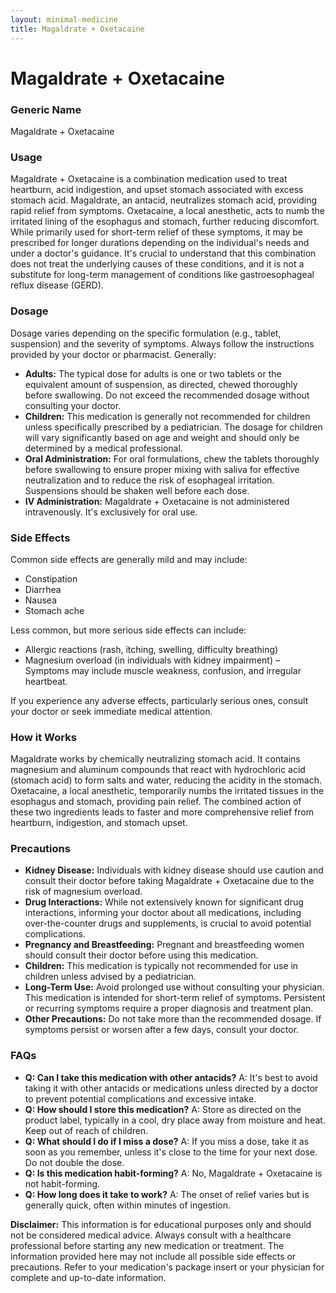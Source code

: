 ```yaml
---
layout: minimal-medicine
title: Magaldrate + Oxetacaine
---
```


# Magaldrate + Oxetacaine
### Generic Name
Magaldrate + Oxetacaine


### Usage

Magaldrate + Oxetacaine is a combination medication used to treat heartburn, acid indigestion, and upset stomach associated with excess stomach acid.  Magaldrate, an antacid, neutralizes stomach acid, providing rapid relief from symptoms. Oxetacaine, a local anesthetic, acts to numb the irritated lining of the esophagus and stomach, further reducing discomfort.  While primarily used for short-term relief of these symptoms, it may be prescribed for longer durations depending on the individual's needs and under a doctor's guidance. It's crucial to understand that this combination does not treat the underlying causes of these conditions, and it is not a substitute for long-term management of conditions like gastroesophageal reflux disease (GERD).


### Dosage

Dosage varies depending on the specific formulation (e.g., tablet, suspension) and the severity of symptoms.  Always follow the instructions provided by your doctor or pharmacist.  Generally:

* **Adults:** The typical dose for adults is one or two tablets or the equivalent amount of suspension, as directed, chewed thoroughly before swallowing.  Do not exceed the recommended dosage without consulting your doctor.  
* **Children:** This medication is generally not recommended for children unless specifically prescribed by a pediatrician.  The dosage for children will vary significantly based on age and weight and should only be determined by a medical professional.
* **Oral Administration:**  For oral formulations, chew the tablets thoroughly before swallowing to ensure proper mixing with saliva for effective neutralization and to reduce the risk of esophageal irritation.  Suspensions should be shaken well before each dose.
* **IV Administration:** Magaldrate + Oxetacaine is not administered intravenously. It's exclusively for oral use.


### Side Effects

Common side effects are generally mild and may include:

* Constipation
* Diarrhea
* Nausea
* Stomach ache

Less common, but more serious side effects can include:

* Allergic reactions (rash, itching, swelling, difficulty breathing)
* Magnesium overload (in individuals with kidney impairment) – Symptoms may include muscle weakness, confusion, and irregular heartbeat.


If you experience any adverse effects, particularly serious ones, consult your doctor or seek immediate medical attention.


### How it Works

Magaldrate works by chemically neutralizing stomach acid.  It contains magnesium and aluminum compounds that react with hydrochloric acid (stomach acid) to form salts and water, reducing the acidity in the stomach.  Oxetacaine, a local anesthetic, temporarily numbs the irritated tissues in the esophagus and stomach, providing pain relief. The combined action of these two ingredients leads to faster and more comprehensive relief from heartburn, indigestion, and stomach upset.


### Precautions

* **Kidney Disease:** Individuals with kidney disease should use caution and consult their doctor before taking Magaldrate + Oxetacaine due to the risk of magnesium overload.
* **Drug Interactions:**  While not extensively known for significant drug interactions, informing your doctor about all medications, including over-the-counter drugs and supplements, is crucial to avoid potential complications.
* **Pregnancy and Breastfeeding:** Pregnant and breastfeeding women should consult their doctor before using this medication.
* **Children:** This medication is typically not recommended for use in children unless advised by a pediatrician.
* **Long-Term Use:**  Avoid prolonged use without consulting your physician.  This medication is intended for short-term relief of symptoms.  Persistent or recurring symptoms require a proper diagnosis and treatment plan.
* **Other Precautions:**  Do not take more than the recommended dosage.  If symptoms persist or worsen after a few days, consult your doctor.


### FAQs

* **Q: Can I take this medication with other antacids?** A:  It's best to avoid taking it with other antacids or medications unless directed by a doctor to prevent potential complications and excessive intake.
* **Q: How should I store this medication?** A: Store as directed on the product label, typically in a cool, dry place away from moisture and heat. Keep out of reach of children.
* **Q: What should I do if I miss a dose?** A:  If you miss a dose, take it as soon as you remember, unless it's close to the time for your next dose. Do not double the dose.
* **Q: Is this medication habit-forming?** A: No, Magaldrate + Oxetacaine is not habit-forming.
* **Q: How long does it take to work?** A:  The onset of relief varies but is generally quick, often within minutes of ingestion.


**Disclaimer:** This information is for educational purposes only and should not be considered medical advice. Always consult with a healthcare professional before starting any new medication or treatment.  The information provided here may not include all possible side effects or precautions.  Refer to your medication's package insert or your physician for complete and up-to-date information.
